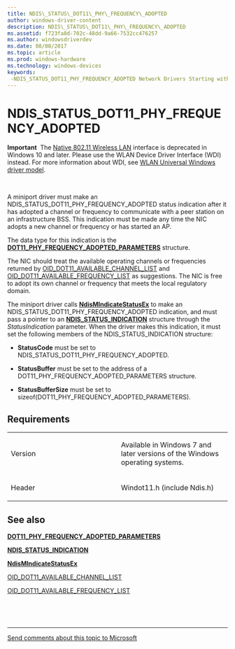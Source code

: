 ```yaml
---
title: NDIS\_STATUS\_DOT11\_PHY\_FREQUENCY\_ADOPTED
author: windows-driver-content
description: NDIS\_STATUS\_DOT11\_PHY\_FREQUENCY\_ADOPTED
ms.assetid: f723fa8d-702c-48dd-9a66-7532cc476257
ms.author: windowsdriverdev
ms.date: 08/08/2017
ms.topic: article
ms.prod: windows-hardware
ms.technology: windows-devices
keywords: 
 -NDIS_STATUS_DOT11_PHY_FREQUENCY_ADOPTED Network Drivers Starting with Windows Vista
---
```


# NDIS\_STATUS\_DOT11\_PHY\_FREQUENCY\_ADOPTED


**Important**  The [Native 802.11 Wireless LAN](https://msdn.microsoft.com/library/windows/hardware/ff560690) interface is deprecated in Windows 10 and later. Please use the WLAN Device Driver Interface (WDI) instead. For more information about WDI, see [WLAN Universal Windows driver model](https://msdn.microsoft.com/library/windows/hardware/dn897672).

 

A miniport driver must make an NDIS\_STATUS\_DOT11\_PHY\_FREQUENCY\_ADOPTED status indication after it has adopted a channel or frequency to communicate with a peer station on an infrastructure BSS. This indication must be made any time the NIC adopts a new channel or frequency or has started an AP.

The data type for this indication is the [**DOT11\_PHY\_FREQUENCY\_ADOPTED\_PARAMETERS**](https://msdn.microsoft.com/library/windows/hardware/ff548735) structure.

The NIC should treat the available operating channels or frequencies returned by [OID\_DOT11\_AVAILABLE\_CHANNEL\_LIST](oid-dot11-available-channel-list.md) and [OID\_DOT11\_AVAILABLE\_FREQUENCY\_LIST](oid-dot11-available-frequency-list.md) as suggestions. The NIC is free to adopt its own channel or frequency that meets the local regulatory domain.

The miniport driver calls [**NdisMIndicateStatusEx**](https://msdn.microsoft.com/library/windows/hardware/ff563600) to make an NDIS\_STATUS\_DOT11\_PHY\_FREQUENCY\_ADOPTED indication, and must pass a pointer to an [**NDIS\_STATUS\_INDICATION**](https://msdn.microsoft.com/library/windows/hardware/ff567373) structure through the *StatusIndication* parameter. When the driver makes this indication, it must set the following members of the NDIS\_STATUS\_INDICATION structure:

-   **StatusCode** must be set to NDIS\_STATUS\_DOT11\_PHY\_FREQUENCY\_ADOPTED.

-   **StatusBuffer** must be set to the address of a DOT11\_PHY\_FREQUENCY\_ADOPTED\_PARAMETERS structure.

-   **StatusBufferSize** must be set to sizeof(DOT11\_PHY\_FREQUENCY\_ADOPTED\_PARAMETERS).

Requirements
------------

<table>
<colgroup>
<col width="50%" />
<col width="50%" />
</colgroup>
<tbody>
<tr class="odd">
<td><p>Version</p></td>
<td><p>Available in Windows 7 and later versions of the Windows operating systems.</p></td>
</tr>
<tr class="even">
<td><p>Header</p></td>
<td>Windot11.h (include Ndis.h)</td>
</tr>
</tbody>
</table>

## See also


[**DOT11\_PHY\_FREQUENCY\_ADOPTED\_PARAMETERS**](https://msdn.microsoft.com/library/windows/hardware/ff548735)

[**NDIS\_STATUS\_INDICATION**](https://msdn.microsoft.com/library/windows/hardware/ff567373)

[**NdisMIndicateStatusEx**](https://msdn.microsoft.com/library/windows/hardware/ff563600)

[OID\_DOT11\_AVAILABLE\_CHANNEL\_LIST](oid-dot11-available-channel-list.md)

[OID\_DOT11\_AVAILABLE\_FREQUENCY\_LIST](oid-dot11-available-frequency-list.md)

 

 


--------------------
[Send comments about this topic to Microsoft](mailto:wsddocfb@microsoft.com?subject=Documentation%20feedback%20%5Bnetvista\netvista%5D:%20NDIS_STATUS_DOT11_PHY_FREQUENCY_ADOPTED%20%20RELEASE:%20%288/8/2017%29&body=%0A%0APRIVACY%20STATEMENT%0A%0AWe%20use%20your%20feedback%20to%20improve%20the%20documentation.%20We%20don't%20use%20your%20email%20address%20for%20any%20other%20purpose,%20and%20we'll%20remove%20your%20email%20address%20from%20our%20system%20after%20the%20issue%20that%20you're%20reporting%20is%20fixed.%20While%20we're%20working%20to%20fix%20this%20issue,%20we%20might%20send%20you%20an%20email%20message%20to%20ask%20for%20more%20info.%20Later,%20we%20might%20also%20send%20you%20an%20email%20message%20to%20let%20you%20know%20that%20we've%20addressed%20your%20feedback.%0A%0AFor%20more%20info%20about%20Microsoft's%20privacy%20policy,%20see%20http://privacy.microsoft.com/default.aspx. "Send comments about this topic to Microsoft")


